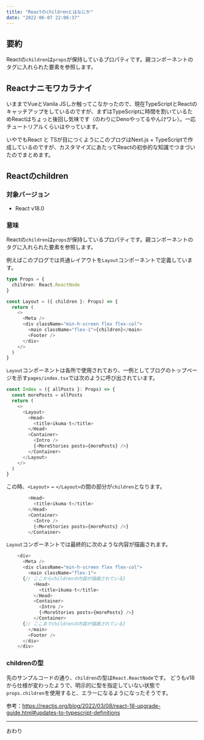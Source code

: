 ```yaml
---
title: "Reactのchildrenとはなにか"
date: "2022-06-07 22:06:37"
---
```


## 要約

Reactの`children`は`props`が保持しているプロパティです。親コンポーネントのタグに入れられた要素を参照します。

## Reactナニモワカラナイ

いままでVueとVanila JSしか触ってこなかったので、現在TypeScriptとReactのキャッチアップをしているのですが、まずはTypeScriptに時間を割いているためReactはちょっと後回し気味です（のわりにDenoやってるやんけワレ）。一応チュートリアルくらいはやっています。

いやでもReact と TSが目につくようにこのブログはNext.js + TypeScriptで作成しているのですが、カスタマイズにあたってReactの初歩的な知識でつまづいたのでまとめます。

## Reactのchildren
### 対象バージョン

- React v18.0

### 意味

Reactの`children`は`props`が保持しているプロパティです。親コンポーネントのタグに入れられた要素を参照します。

例えばこのブログでは共通レイアウトを`Layout`コンポーネントで定義しています。

```typescript
type Props = {
  children: React.ReactNode
}

const Layout = ({ children }: Props) => {
  return (
    <>
      <Meta />
      <div className="min-h-screen flex flex-col">
        <main className="flex-1">{children}</main>
        <Footer />
      </div>
    </>
  )
}
```

`Layout`コンポーネントは各所で使用されており、一例としてブログのトップページを示す`pages/index.tsx`では次のように呼び出されています。

```typescript
const Index = ({ allPosts }: Props) => {
  const morePosts = allPosts
  return (
    <>
      <Layout>
        <Head>
          <title>ikuma-t</title>
        </Head>
        <Container>
          <Intro />
          {<MoreStories posts={morePosts} />}
        </Container>
      </Layout>
    </>
  )
}
```

この時、`<Layout>` ~ `</Layout>`の間の部分が`children`となります。

```typescript
        <Head>
          <title>ikuma-t</title>
        </Head>
        <Container>
          <Intro />
          {<MoreStories posts={morePosts} />}
        </Container>
```

`Layout`コンポーネントでは最終的に次のような内容が描画されます。

```typescript
    <div>
      <Meta />
      <div className="min-h-screen flex flex-col">
        <main className="flex-1">
	  {// ここからchildrenの内容が描画されている}
          <Head>
            <title>ikuma-t</title>
          </Head>
          <Container>
            <Intro />
            {<MoreStories posts={morePosts} />}
          </Container>
	  {// ここまでchildrenの内容が描画されている}
        </main>
        <Footer />
      </div>
    </div>
```

### childrenの型

先のサンプルコードの通り、`children`の型は`React.ReactNode`です。
どうもv18から仕様が変わったようで、明示的に型を指定していない状態で`props.children`を使用すると、エラーになるようになったそうです。

参考：https://reactjs.org/blog/2022/03/08/react-18-upgrade-guide.html#updates-to-typescript-definitions

---

おわり
